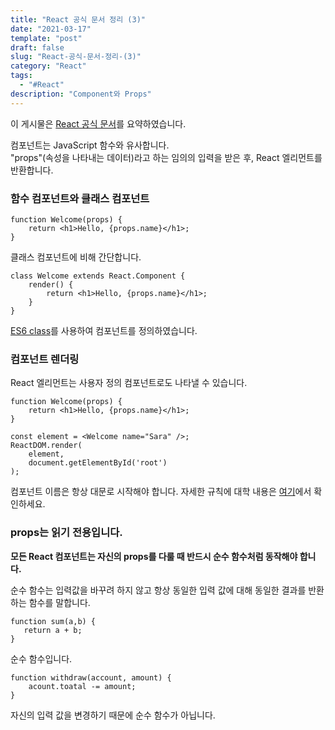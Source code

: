 ```yaml
---
title: "React 공식 문서 정리 (3)"
date: "2021-03-17"
template: "post"
draft: false
slug: "React-공식-문서-정리-(3)"
category: "React"
tags:
  - "#React"
description: "Component와 Props"
---
```


이 게시물은 [React 공식 문서](https://ko.reactjs.org/docs/components-and-props.html)를 요약하였습니다.

컴포넌트는 JavaScript  함수와 유사합니다.  
"props"(속성을 나타내는 데이터)라고 하는 임의의 입력을 받은 후, React 엘리먼트를 반환합니다.

### 함수 컴포넌트와 클래스 컴포넌트

```JSX
function Welcome(props) {
    return <h1>Hello, {props.name}</h1>;
}
```
클래스 컴포넌트에 비해 간단합니다.

```JSX
class Welcome extends React.Component {
    render() {
        return <h1>Hello, {props.name}</h1>;
    }
}
```
 [ES6 class](https://developer.mozilla.org/en-US/docs/Web/JavaScript/Reference/Classes)를 사용하여 컴포넌트를 정의하였습니다.

 ### 컴포넌트 렌더링

 React 엘리먼트는 사용자 정의 컴포넌트로도 나타낼 수 있습니다.

 ```JSX
 function Welcome(props) {
     return <h1>Hello, {props.name}</h1>;
 }

 const element = <Welcome name="Sara" />;
 ReactDOM.render(
     element,
     document.getElementById('root')
 );
 ```

 컴포넌트 이름은 항상 대문로 시작해야 합니다. 자세한 규칙에 대학 내용은 [여기](https://ko.reactjs.org/docs/jsx-in-depth.html#user-defined-components-must-be-capitalized)에서 확인하세요.

 ### props는 읽기 전용입니다.

<b>모든 React 컴포넌트는 자신의 props를 다룰 때 반드시 순수 함수처럼 동작해야 합니다.</b>

순수 함수는 입력값을 바꾸려 하지 않고 항상 동일한 입력 값에 대해 동일한 결과를 반환하는 함수를 말합니다.

 ```JSX
function sum(a,b) {
    return a + b;
}
 ```
 순수 함수입니다.

 ```JSX
 function withdraw(account, amount) {
     acount.toatal -= amount;
 }
 ```
 자신의 입력 값을 변경하기 때문에 순수 함수가 아닙니다.